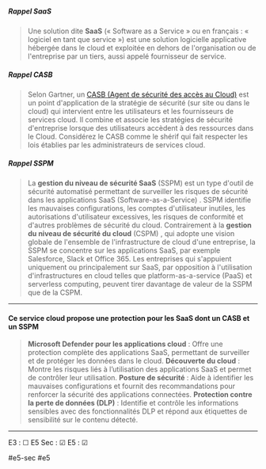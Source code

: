 <h5>Rappel SaaS</h5>

> Une solution dite **SaaS** (« Software as a Service » ou en français : « logiciel en tant que service ») est une solution logicielle applicative hébergée dans le cloud et exploitée en dehors de l'organisation ou de l'entreprise par un tiers, aussi appelé fournisseur de service.

<h5>Rappel CASB</h5>

> Selon Gartner, un [CASB (Agent de sécurité des accès au Cloud)](https://www.netskope.com/fr/products/casb) est un point d'application de la stratégie de sécurité (sur site ou dans le cloud) qui intervient entre les utilisateurs et les fournisseurs de services cloud. Il combine et associe les stratégies de sécurité d'entreprise lorsque des utilisateurs accèdent à des ressources dans le Cloud. Considérez le CASB comme le shérif qui fait respecter les lois établies par les administrateurs de services cloud.

<h5> Rappel SSPM</h5>

> La **gestion du niveau de sécurité SaaS** (SSPM) est un type d'outil de sécurité automatisé permettant de surveiller les risques de sécurité dans les applications SaaS (Software-as-a-Service) . SSPM identifie les mauvaises configurations, les comptes d'utilisateur inutiles, les autorisations d'utilisateur excessives, les risques de conformité et d'autres problèmes de sécurité du cloud.
> Contrairement à la **gestion du niveau de sécurité du cloud** (CSPM) , qui adopte une vision globale de l'ensemble de l'infrastructure de cloud d'une entreprise, la SSPM se concentre sur les applications SaaS, par exemple Salesforce, Slack et Office 365. Les entreprises qui s'appuient uniquement ou principalement sur SaaS, par opposition à l'utilisation d'infrastructures en cloud telles que platform-as-a-service (PaaS) et serverless computing, peuvent tirer davantage de valeur de la SSPM que de la CSPM.


---
<h4>Ce service cloud propose une protection pour les SaaS dont un CASB et un SSPM</h4>

> **Microsoft Defender pour les applications cloud** : Offre une protection complète des applications SaaS, permettant de surveiller et de protéger les données dans le cloud.
> **Découverte du cloud** : Montre les risques liés à l’utilisation des applications SaaS et permet de contrôler leur utilisation.
> **Posture de sécurité** : Aide à identifier les mauvaises configurations et fournit des recommandations pour renforcer la sécurité des applications connectées.
> **Protection contre la perte de données (DLP)** : Identifie et contrôle les informations sensibles avec des fonctionnalités DLP et répond aux étiquettes de sensibilité sur le contenu détecté.

---

E3 : &#x2610;
E5 Sec : &#x2611;
E5 : &#x2611;

#e5-sec 
#e5 